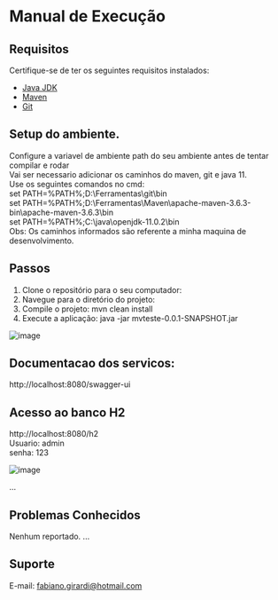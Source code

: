 # Manual de Execução

## Requisitos

Certifique-se de ter os seguintes requisitos instalados:

- [Java JDK](https://www.oracle.com/java/technologies/javase-downloads.html)
- [Maven](https://maven.apache.org/)
- [Git](https://git-scm.com/downloads)

## Setup do ambiente.
  Configure a variavel de ambiente path do seu ambiente antes de tentar compilar e rodar  
  Vai ser necessario adicionar os caminhos do maven, git e java 11.  
  Use os seguintes comandos no cmd:  
  set PATH=%PATH%;D:\Ferramentas\git\bin  
  set PATH=%PATH%;D:\Ferramentas\Maven\apache-maven-3.6.3-bin\apache-maven-3.6.3\bin   
  set PATH=%PATH%;C:\java\openjdk-11.0.2\bin  
  Obs: Os caminhos informados são referente a minha maquina de desenvolvimento.  
  

## Passos

1. Clone o repositório para o seu computador:
2. Navegue para o diretório do projeto:
3. Compile o projeto: mvn clean install
4. Execute a aplicação: java -jar mvteste-0.0.1-SNAPSHOT.jar

![image](https://github.com/fgirardi/desafioMV/assets/20515071/c4600a62-39d0-49cd-9e77-0cb197d053fc)


## Documentacao dos servicos:
http://localhost:8080/swagger-ui

## Acesso ao banco H2
http://localhost:8080/h2  
Usuario: admin  
senha: 123  

![image](https://github.com/fgirardi/desafioMV/assets/20515071/8e2dfd5c-2dfa-408a-b21b-38857473b3a8)

...

## Problemas Conhecidos
Nenhum reportado.
...

## Suporte
E-mail: fabiano.girardi@hotmail.com
